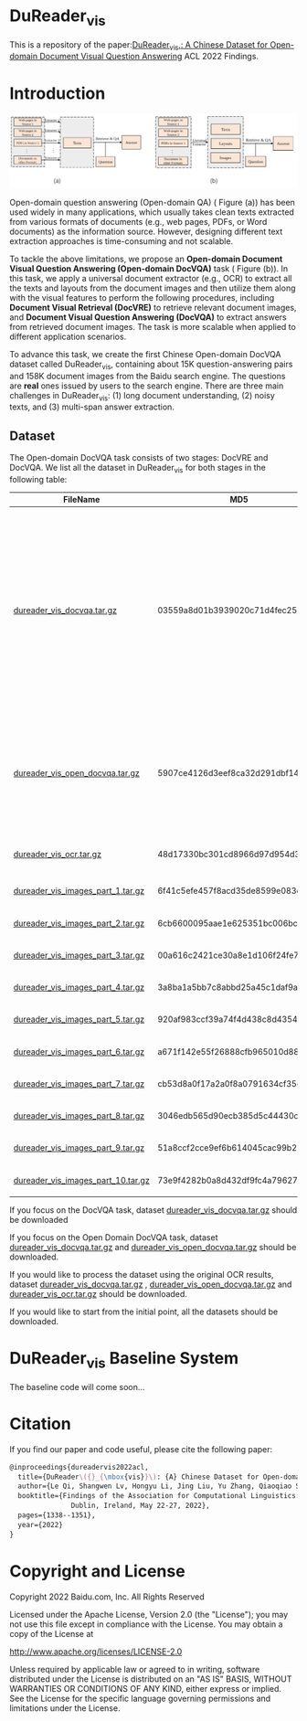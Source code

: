 # DuReader<sub>vis</sub>
This is a repository of the paper:[DuReader<sub>vis</sub>,: A Chinese Dataset for Open-domain Document
Visual Question Answering](https://aclanthology.org/2022.findings-acl.105.pdf) ACL 2022 Findings.

# Introduction

![Figure 1: Comparison between Open Domain QA and Open Domain DocVQA](images/intro.png)

Open-domain question answering (Open-domain QA) ( Figure (a)) has been used widely in many applications, which usually takes clean texts extracted from various formats of documents (e.g., web pages, PDFs, or Word documents) as the information source. However, designing different text extraction approaches is time-consuming and not scalable.

To tackle the above limitations, we propose an **Open-domain Document Visual Question Answering (Open-domain DocVQA)** task ( Figure (b)). In this task, we apply a universal document extractor (e.g., OCR) to extract all the texts and layouts from the document images and then utilize them along with the visual features to perform the following procedures, including **Document Visual Retrieval (DocVRE)** to retrieve relevant document images, and **Document Visual Question Answering (DocVQA)** to extract answers from retrieved document images. The task is more scalable when applied to different application scenarios.

To advance this task, we create the first Chinese Open-domain DocVQA dataset called DuReader<sub>vis</sub>, containing about 15K question-answering pairs and 158K document images from the Baidu search engine. The questions are **real** ones issued by users to the search engine.  There are three main challenges in DuReader<sub>vis</sub>: (1) long document understanding, (2) noisy texts, and (3) multi-span answer extraction.

## Dataset

The Open-domain DocVQA task consists of two stages: DocVRE and DocVQA. We list all the dataset in DuReader<sub>vis</sub> for both stages in the following table:

| FileName                                                     | MD5                              | Description                                                  | Task          |
| ------------------------------------------------------------ | -------------------------------- | ------------------------------------------------------------ | ------------- |
| [dureader_vis_docvqa.tar.gz](https://dataset-bj.cdn.bcebos.com/qianyan/dureader_vis_docvqa.tar.gz) | 03559a8d01b3939020c71d4fec250926 | The train and dev dataset for DocVQA. We align the textual answer to the OCR results of documents, tokenize the OCR results by the LayoutXLM tokenizer, and generate the label sequence for training. | DocVQA        |
| [dureader_vis_open_docvqa.tar.gz](https://dataset-bj.cdn.bcebos.com/qianyan/dureader_vis_open_docvqa.tar.gz) | 5907ce4126d3eef8ca32d291dbf14abb | (1) The original dataset for open-domain DocVQA. and (2) Top-1 document image retrieved by BM25. | DocVRE+DocVQA |
| [dureader_vis_ocr.tar.gz](https://dataset-bj.cdn.bcebos.com/qianyan/dureader_vis_ocr.tar.gz) | 48d17330bc301cd8966d97d954d33853 | The OCR results of all 158K images.                          | DocVRE        |
| [dureader_vis_images_part_1.tar.gz](https://dataset-bj.cdn.bcebos.com/qianyan/dureader_vis_images_part_1.tar.gz) | 6f41c5efe457f8acd35de8599e083c89 | Original image part 1                                        | DocVRE        |
| [dureader_vis_images_part_2.tar.gz](https://dataset-bj.cdn.bcebos.com/qianyan/dureader_vis_images_part_2.tar.gz) | 6cb6600095aae1e625351bc006bcc906 | Original image part 2                                        | DocVRE        |
| [dureader_vis_images_part_3.tar.gz](https://dataset-bj.cdn.bcebos.com/qianyan/dureader_vis_images_part_3.tar.gz) | 00a616c2421ce30a8e1d106f24fe78db | Original image part 3                                        | DocVRE        |
| [dureader_vis_images_part_4.tar.gz](https://dataset-bj.cdn.bcebos.com/qianyan/dureader_vis_images_part_4.tar.gz) | 3a8ba1a5bb7c8abbd25a45c1daf9aa85 | Original image part 4                                        | DocVRE        |
| [dureader_vis_images_part_5.tar.gz](https://dataset-bj.cdn.bcebos.com/qianyan/dureader_vis_images_part_5.tar.gz) | 920af983ccf39a74f4d438c8d43549f5 | Original image part 5                                        | DocVRE        |
| [dureader_vis_images_part_6.tar.gz](https://dataset-bj.cdn.bcebos.com/qianyan/dureader_vis_images_part_6.tar.gz) | a671f142e55f26888cfb965010d88e8c | Original image part 6                                        | DocVRE        |
| [dureader_vis_images_part_7.tar.gz](https://dataset-bj.cdn.bcebos.com/qianyan/dureader_vis_images_part_7.tar.gz) | cb53d8a0f17a2a0f8a0791634cf35d96 | Original image part 7                                        | DocVRE        |
| [dureader_vis_images_part_8.tar.gz](https://dataset-bj.cdn.bcebos.com/qianyan/dureader_vis_images_part_8.tar.gz) | 3046edb565d90ecb385d5c44430ccc60 | Original image part 8                                        | DocVRE        |
| [dureader_vis_images_part_9.tar.gz](https://dataset-bj.cdn.bcebos.com/qianyan/dureader_vis_images_part_9.tar.gz) | 51a8ccf2cce9ef6b614045cac99b2526 | Original image part 9                                        | DocVRE        |
| [dureader_vis_images_part_10.tar.gz](https://dataset-bj.cdn.bcebos.com/qianyan/dureader_vis_images_part_10.tar.gz) | 73e9f4282b0a8d432df9fc4a79627134 | Original image part 10                                       | DocVRE        |



If you focus on the DocVQA task, dataset [dureader_vis_docvqa.tar.gz](https://dataset-bj.cdn.bcebos.com/qianyan/dureader_vis_docvqa.tar.gz) should be downloaded

If you focus on the Open Domain DocVQA task, dataset [dureader_vis_docvqa.tar.gz](https://dataset-bj.cdn.bcebos.com/qianyan/dureader_vis_docvqa.tar.gz) and [dureader_vis_open_docvqa.tar.gz](https://dataset-bj.cdn.bcebos.com/qianyan/dureader_vis_open_docvqa.tar.gz) should be downloaded.

If you would like to process the dataset using the original OCR results, dataset [dureader_vis_docvqa.tar.gz](https://dataset-bj.cdn.bcebos.com/qianyan/dureader_vis_docvqa.tar.gz) , [dureader_vis_open_docvqa.tar.gz](https://dataset-bj.cdn.bcebos.com/qianyan/dureader_vis_open_docvqa.tar.gz)  and [dureader_vis_ocr.tar.gz](https://dataset-bj.cdn.bcebos.com/qianyan/dureader_vis_ocr.tar.gz) should be downloaded.

If you would like to start from the initial point, all the datasets should be downloaded.




# DuReader<sub>vis</sub> Baseline System
The baseline code will come soon...

# Citation

If you find our paper and code useful, please cite the following paper:

```latex
@inproceedings{dureadervis2022acl,
  title={DuReader\({}_{\mbox{vis}}\): {A} Chinese Dataset for Open-domain Document Visual Question Answering},
  author={Le Qi, Shangwen Lv, Hongyu Li, Jing Liu, Yu Zhang, Qiaoqiao She, Hua Wu, Haifeng Wang and Ting Liu},
  booktitle={Findings of the Association for Computational Linguistics: {ACL} 2022,
               Dublin, Ireland, May 22-27, 2022},
  pages={1338--1351},
  year={2022}
}
```




# Copyright and License
Copyright 2022 Baidu.com, Inc. All Rights Reserved

Licensed under the Apache License, Version 2.0 (the "License"); you may not use this file except in compliance with the License. You may obtain a copy of the License at

http://www.apache.org/licenses/LICENSE-2.0

Unless required by applicable law or agreed to in writing, software distributed under the License is distributed on an "AS IS" BASIS, WITHOUT WARRANTIES OR CONDITIONS OF ANY KIND, either express or implied. See the License for the specific language governing permissions and limitations under the License.







